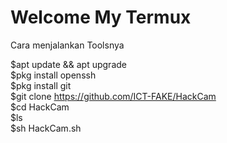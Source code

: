 # Welcome My Termux

Cara menjalankan Toolsnya<br>

$apt update && apt upgrade<br>
$pkg install openssh<br>
$pkg install git<br>
$git clone https://github.com/ICT-FAKE/HackCam<br>
$cd HackCam<br>
$ls<br>
$sh HackCam.sh<br>
